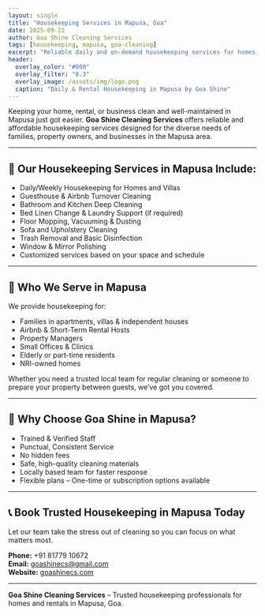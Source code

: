 ```yaml
---
layout: single
title: "Housekeeping Services in Mapusa, Goa"
date: 2025-09-22
author: Goa Shine Cleaning Services
tags: [housekeeping, mapusa, goa-cleaning]
excerpt: "Reliable daily and on-demand housekeeping services for homes, rentals, and businesses in Mapusa, Goa."
header:
  overlay_color: "#000"
  overlay_filter: "0.3"
  overlay_image: /assets/img/logo.png
  caption: "Daily & Rental Housekeeping in Mapusa by Goa Shine"
---
```


Keeping your home, rental, or business clean and well-maintained in Mapusa just got easier. **Goa Shine Cleaning Services** offers reliable and affordable housekeeping services designed for the diverse needs of families, property owners, and businesses in the Mapusa area.

---

## 🧹 Our Housekeeping Services in Mapusa Include:

- Daily/Weekly Housekeeping for Homes and Villas  
- Guesthouse & Airbnb Turnover Cleaning  
- Bathroom and Kitchen Deep Cleaning  
- Bed Linen Change & Laundry Support (if required)  
- Floor Mopping, Vacuuming & Dusting  
- Sofa and Upholstery Cleaning  
- Trash Removal and Basic Disinfection  
- Window & Mirror Polishing  
- Customized services based on your space and schedule

---

## 📍 Who We Serve in Mapusa

We provide housekeeping for:

- Families in apartments, villas & independent houses  
- Airbnb & Short-Term Rental Hosts  
- Property Managers  
- Small Offices & Clinics  
- Elderly or part-time residents  
- NRI-owned homes

Whether you need a trusted local team for regular cleaning or someone to prepare your property between guests, we’ve got you covered.

---

## 🧼 Why Choose Goa Shine in Mapusa?

- Trained & Verified Staff  
- Punctual, Consistent Service  
- No hidden fees  
- Safe, high-quality cleaning materials  
- Locally based team for faster response  
- Flexible plans – One-time or subscription options available

---

## 📞 Book Trusted Housekeeping in Mapusa Today

Let our team take the stress out of cleaning so you can focus on what matters most.

**Phone:** +91 81779 10672  
**Email:** [goashinecs@gmail.com](mailto:goashinecs@gmail.com)  
**Website:** [goashinecs.com](https://goashinecs.com)

---

**Goa Shine Cleaning Services** – Trusted housekeeping professionals for homes and rentals in Mapusa, Goa.
